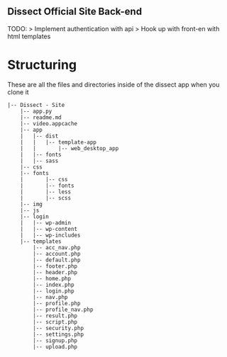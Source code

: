 Dissect Official Site Back-end
------------------------------

TODO:
    > Implement authentication with api
    > Hook up with front-en with html templates

# Structuring
  These are all the files and directories inside of the dissect app when you clone it

```
|-- Dissect - Site
    |-- app.py
    |-- readme.md
    |-- video.appcache
    |-- app
    |   |-- dist
    |   |   |-- template-app
    |   |       |-- web_desktop_app
    |   |-- fonts
    |   |-- sass
    |-- css
    |-- fonts
    |       |-- css
    |       |-- fonts
    |       |-- less
    |       |-- scss
    |-- img
    |-- js
    |-- login
    |   |-- wp-admin
    |   |-- wp-content
    |   |-- wp-includes
    |-- templates
        |-- acc_nav.php
        |-- account.php
        |-- default.php
        |-- footer.php
        |-- header.php
        |-- home.php
        |-- index.php
        |-- login.php
        |-- nav.php
        |-- profile.php
        |-- profile_nav.php
        |-- result.php
        |-- script.php
        |-- security.php
        |-- settings.php
        |-- signup.php
        |-- upload.php
```
